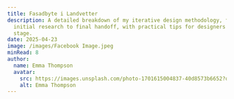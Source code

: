 ```yaml
---
title: Fasadbyte i Landvetter
description: A detailed breakdown of my iterative design methodology, from
  initial research to final handoff, with practical tips for designers at every
  stage.
date: 2025-04-23
image: /images/Facebook Image.jpeg
minRead: 8
author:
  name: Emma Thompson
  avatar:
    src: https://images.unsplash.com/photo-1701615004837-40d8573b6652?q=80&w=1480&auto=format&fit=crop&ixlib=rb-4.0.3&ixid=M3wxMjA3fDB8MHxwaG90by1wYWdlfHx8fGVufDB8fHx8fA%3D%3D
    alt: Emma Thompson
---
```

